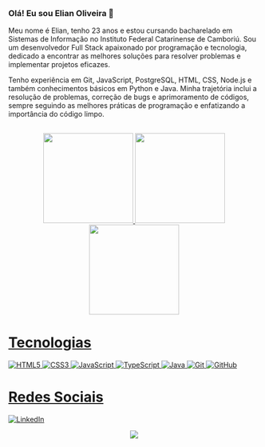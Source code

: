 <header>
    <link rel="stylesheet" href="https://cdn.jsdelivr.net/gh/devicons/devicon@latest/devicon.min.css">
</header>

### Olá! Eu sou Elian Oliveira 👋
Meu nome é Elian, tenho 23 anos e estou cursando bacharelado em Sistemas de Informação no Instituto Federal Catarinense de Camboriú. Sou um desenvolvedor Full Stack apaixonado por programação e tecnologia, dedicado a encontrar as melhores soluções para resolver problemas e implementar projetos eficazes.

Tenho experiência em Git, JavaScript, PostgreSQL, HTML, CSS, Node.js e também conhecimentos básicos em Python e Java. Minha trajetória inclui a resolução de problemas, correção de bugs e aprimoramento de códigos, sempre seguindo as melhores práticas de programação e enfatizando a importância do código limpo.
##

<div align="center">
  <a href="https://github.com/elianoliver">
  <img height="180em" src="https://github-readme-stats.vercel.app/api/top-langs/?username=anuraghazra&layout=donut&theme=radical"/>
  <img height="180em" src="https://github-readme-stats.vercel.app/api?username=elianoliver&show_icons=true&theme=radical"/>
  <img height="180em" src="https://streak-stats.demolab.com?user=elianoliver&theme=radical&hide_border=false&locale=pt_BR&mode=weekly&card_width=790"/>
</div>


<div>
<h1>Tecnologias</h1>
<img alt="HTML5" src="https://img.shields.io/badge/HTML5-000?style=for-the-badge&logo=html5">
<img alt="CSS3" src="https://img.shields.io/badge/CSS3-000?style=for-the-badge&logo=css3&logoColor=264CE4">
<img alt="JavaScript" src="https://img.shields.io/badge/JavaScript-000?style=for-the-badge&logo=javascript">
<img alt="TypeScript" src="https://img.shields.io/badge/TypeScript-000?style=for-the-badge&logo=typescript">
<img alt="Java" src="https://img.shields.io/badge/Java-000?style=for-the-badge&logo=java">
<img alt="Git" src="https://img.shields.io/badge/git-000?style=for-the-badge&logo=git">
<img alt="GitHub" src="https://img.shields.io/badge/github-000?style=for-the-badge&logo=github">
</div>

<div>
<h1>Redes Sociais</h1>
<a href="https://www.linkedin.com/in/elian-oliveira/"><img alt="LinkedIn" src="https://img.shields.io/badge/LinkedIn-000?style=for-the-badge&logo=linkedin&logoColor=0E76A8"></a>
<p align="center"><img align="center" src="https://profile-counter.glitch.me/{elianoliver}/count.svg" /></p> 
</div>




    
    

